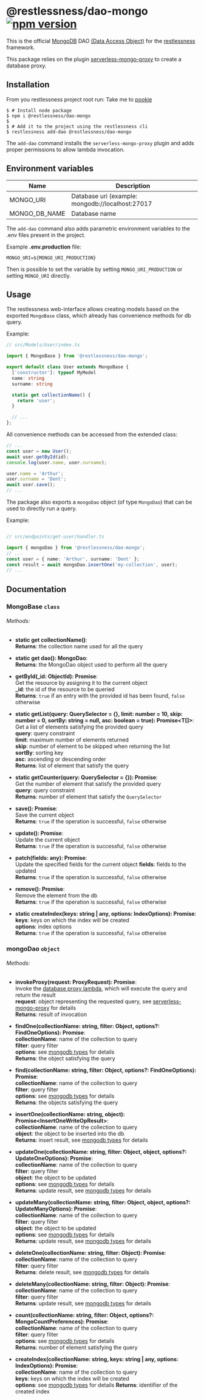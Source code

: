 # @restlessness/dao-mongo [![npm version](https://img.shields.io/npm/v/@restlessness/dao-mongo.svg?style=flat)](https://www.npmjs.com/package/@restlessness/dao-mongo)
This is the official [MongoDB](https://www.mongodb.com/) DAO [(Data Access Object)](https://it.wikipedia.org/wiki/Data_Access_Object) for the [restlessness](https://github.com/getapper/restlessness) framework.

This package relies on the plugin [serverless-mongo-proxy](https://www.github.com/getapper/serverless-mongo-proxy)
to create a database proxy.

## Installation
From you restlessness project root run:
Take me to [pookie](#pookie)
```shell script
$ # Install node package
$ npm i @restlessness/dao-mongo
$
$ # Add it to the project using the restlessness cli
$ restlessness add-dao @restlessness/dao-mongo
```

The `add-dao` command installs the `serverless-mongo-proxy` plugin and adds proper permissions to
allow lambda invocation.

## Environment variables
| Name | Description |
-------|--------------
| MONGO_URI | Database uri (example: mongodb://localhost:27017 |
| MONGO_DB_NAME | Database name |

The `add-dao` command also adds parametric environment variables to the .env files present in the project.

Example **.env.production** file:
```
MONGO_URI=${MONGO_URI_PRODUCTION}
```
Then is possible to set the variable by setting `MONGO_URI_PRODUCTION` or setting `MONGO_URI` directly.


## Usage
The restlessness web-interface allows creating models based on the exported `MongoBase` class, which already has
convenience methods for db query.

Example:
```ts
// src/Models/User/index.ts

import { MongoBase } from '@restlessness/dao-mongo';

export default class User extends MongoBase {
  ['constructor']: typeof MyModel
  name: string
  surname: string

  static get collectionName() {
    return 'user';
  }

  // ...
};
```

All convenience methods can be accessed from the extended class:
```ts
// ...
const user = new User();
await user.getById(id);
console.log(user.name, user.surname);

user.name = 'Arthur';
user.surname = 'Dent';
await user.save();
// ...
``` 



The package also exports a `mongoDao` object (of type `MongoDao`) that can be used to directly run a query.

Example:
```ts

// src/endpoints/get-user/handler.ts

import { mongoDao } from '@restlessness/dao-mongo';
// ...
const user = { name: 'Arthur', surname: 'Dent' };
const result = await mongoDao.insertOne('my-collection', user);
// ...
```

## Documentation

### <a name="mongobase"></a> MongoBase `class`
###### Methods:
- **static get collectionName()**:\
    **Returns**: the collection name used for all the query

- **static get dao(): MongoDao**:\
    **Returns**: the MongoDao object used to perform all the query

- **getById(_id: ObjectId): Promise<boolean>**:\
    Get the resource by assigning it to the current object\
    **_id**: the id of the resource to be queried\
    **Returns**: `true` if an entry with the provided id has been found, `false` otherwise

- **static getList<T>(query: QuerySelector<T> = {}, limit: number = 10, skip: number = 0, sortBy: string = null, asc: boolean = true): Promise<T[]>**:\
    Get a list of elements satisfying the provided query\
    **query**: query constraint\
    **limit**: maximum number of elements returned\
    **skip**: number of element to be skipped when returning the list\
    **sortBy**: sorting key\
    **asc**: ascending or descending order\
    **Returns**: list of element that satisfy the query

- **static getCounter<T>(query: QuerySelector<T> = {}): Promise<number>**:\
    Get the number of element that satisfy the provided query\
    **query**: query constraint\
    **Returns**: number of element that satisfy the `QuerySelector`

- **save(): Promise<boolean>**:\
    Save the current object\
    **Returns**: `true` if the operation is successful, `false` otherwise

- **update(): Promise<boolean>**:\
    Update the current object\
    **Returns**: `true` if the operation is successful, `false` otherwise

- **patch(fields: any): Promise<boolean>**:\
    Update the specified fields for the current object
    **fields**: fields to the updated\
    **Returns**: `true` if the operation is successful, `false` otherwise

- **remove<T>(): Promise<boolean>**:\
    Remove the element from the db\
    **Returns**: `true` if the operation is successful, `false` otherwise

- **static createIndex(keys: string | any, options: IndexOptions): Promise<boolean>**:\
    **keys**: keys on which the index will be created\
    **options**: index options\
    **Returns**: `true` if the operation is successful, `false` otherwise


### <a name="mongodao"></a> mongoDao `object`
###### Methods:
- **invokeProxy(request: ProxyRequest): Promise<InvocationResponse>**:\
    Invoke the [database proxy lambda](https://www.github.com/getapper/serverless-mongo-proxy),
    which will execute the query and return the result\
    **request**: object representing the requested query,
    see [serverless-mongo-proxy](https://www.github.com/getapper/serverless-mongo-proxy)
    for details\
    **Returns**: result of invocation

- **findOne(collectionName: string, filter: Object, options?: FindOneOptions): Promise<any>**:\
    **collectionName**: name of the collection to query\
    **filter**: query filter\
    **options**: see [mongodb types](https://www.npmjs.com/package/@types/mongodb) for details\
    **Returns**: the object satisfying the query

- **find(collectionName: string, filter: Object, options?: FindOneOptions): Promise<any>**:\
    **collectionName**: name of the collection to query\
    **filter**: query filter\
    **options**: see [mongodb types](https://www.npmjs.com/package/@types/mongodb) for details\
    **Returns**: the objects satisfying the query

- **insertOne(collectionName: string, object): Promise<InsertOneWriteOpResult<null>>**:\
    **collectionName**: name of the collection to query\
    **object**: the object to be inserted into the db\
    **Returns**: insert result, see [mongodb types](https://www.npmjs.com/package/@types/mongodb) for details

- **updateOne(collectionName: string, filter: Object, object, options?: UpdateOneOptions): Promise<UpdateWriteOpResult>**:\
    **collectionName**: name of the collection to query\
    **filter**: query filter\
    **object**: the object to be updated\
    **options**: see [mongodb types](https://www.npmjs.com/package/@types/mongodb) for details\
    **Returns**: update result, see [mongodb types](https://www.npmjs.com/package/@types/mongodb) for details

- **updateMany(collectionName: string, filter: Object, object, options?: UpdateManyOptions): Promise<UpdateWriteOpResult>**:\
    **collectionName**: name of the collection to query\
    **filter**: query filter\
    **object**: the object to be updated\
    **options**: see [mongodb types](https://www.npmjs.com/package/@types/mongodb) for details\
    **Returns**: update result, see [mongodb types](https://www.npmjs.com/package/@types/mongodb) for details

- **deleteOne(collectionName: string, filter: Object): Promise<DeleteWriteOpResultObject>**:\
    **collectionName**: name of the collection to query\
    **filter**: query filter\
    **Returns**: delete result, see [mongodb types](https://www.npmjs.com/package/@types/mongodb) for details

- **deleteMany(collectionName: string, filter: Object): Promise<DeleteWriteOpResultObject>**:\
    **collectionName**: name of the collection to query\
    **filter**: query filter\
    **Returns**: update result, see [mongodb types](https://www.npmjs.com/package/@types/mongodb) for details

- **count(collectionName: string, filter: Object, options?: MongoCountPreferences): Promise<number>**:\
    **collectionName**: name of the collection to query\
    **filter**: query filter\
    **options**: see [mongodb types](https://www.npmjs.com/package/@types/mongodb) for details\
    **Returns**: number of element satisfying the query

- **createIndex(collectionName: string, keys: string | any, options: IndexOptions): Promise<string>**:\
    **collectionName**: name of the collection to query\
    **keys**: keys on which the index will be created\
    **options**: see [mongodb types](https://www.npmjs.com/package/@types/mongodb) for details
    **Returns**: identifier of the created index
